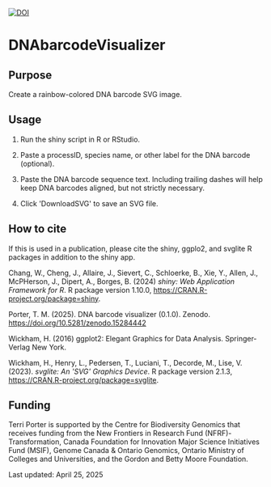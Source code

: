 [![DOI](https://zenodo.org/badge/DOI/10.5281/zenodo.15284442.svg)](https://doi.org/10.5281/zenodo.15284442)

# DNAbarcodeVisualizer

## Purpose

Create a rainbow-colored DNA barcode SVG image.

## Usage

1. Run the shiny script in R or RStudio.  

2. Paste a processID, species name, or other label for the DNA barcode (optional).  

3. Paste the DNA barcode sequence text.  Including trailing dashes will help keep DNA barcodes aligned, but not strictly necessary.  

4. Click 'DownloadSVG' to save an SVG file.

## How to cite

If this is used in a publication, please cite the shiny, ggplo2, and svglite R packages in addition to the shiny app.

Chang, W., Cheng, J., Allaire, J., Sievert, C., Schloerke, B., Xie, Y., Allen, J., McPHerson, J., Dipert, A., Borges, B. (2024) _shiny: Web Application Framework for R_. R package version 1.10.0, <https://CRAN.R-project.org/package=shiny>.

Porter, T. M. (2025). DNA barcode visualizer (0.1.0). Zenodo. https://doi.org/10.5281/zenodo.15284442

Wickham, H. (2016) ggplot2: Elegant Graphics for Data Analysis.  Springer-Verlag New York.

Wickham, H., Henry, L., Pedersen, T., Luciani, T., Decorde, M., Lise, V. (2023). _svglite: An 'SVG' Graphics Device_. R package version 2.1.3, <https://CRAN.R-project.org/package=svglite>.

## Funding

Terri Porter is supported by the Centre for Biodiversity Genomics that receives funding from the New Frontiers in Research Fund (NFRF)-Transformation, Canada Foundation for Innovation Major Science Initiatives Fund (MSIF), Genome Canada & Ontario Genomics, Ontario Ministry of Colleges and Universities, and the Gordon and Betty Moore Foundation.

Last updated: April 25, 2025
